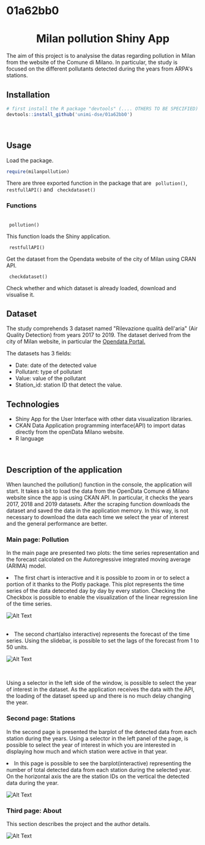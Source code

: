 # 01a62bb0

<h1 align="center">Milan pollution Shiny App </h1>
<p> The aim of this project is to analysise the datas regarding pollution in Milan from the website of the Comune di Milano. In particular, the study is focused on the different pollutants detected during the years from ARPA's stations. 
<br>
<h2> Installation</h2>

```R
# first install the R package "devtools" (.... OTHERS TO BE SPECIFIED) if not installed
devtools::install_github('unimi-dse/01a62bb0')
```

<br>
<h2> Usage</h2>
<p> Load the package. </p>

```R
require(milanpollution)
```

<p> There are three exported function in the package that are <code> pollution()</code>, <code> restfullAPI()</code> and <code> checkdataset()</code></p>

<h3> Functions </h3>
<br>
<code> pollution()</code>
<br>
<p> This function loads the Shiny  application. </p>
<code> restfullAPI()</code>
<p> Get the dataset from the Opendata website of the city of Milan using CRAN API. </p>

<code> checkdataset()</code><p> Check whether and which dataset is already loaded, download and visualise it. </p>

<h2> Dataset </h2>
<p> The study comprehends 3 dataset named "Rilevazione qualità dell'aria" (Air Quality Detection) from years 2017 to 2019. 
The dataset derived from the city of Milan website, in particular the <a href= "http://dati.comune.milano.it/"> Opendata Portal.</a> </p>
<p> The datasets has 3 fields: </p>

- Date: date of the detected value
- Pollutant: type of pollutant
- Value: value of the pollutant
- Station_id: station ID that detect the value.

<h2> Technologies </h2>

- Shiny App for the User Interface with other data visualization libraries.
- CKAN Data Application programming interface(API) to import datas directly from the openData Milano website.
- R language

<br>
<h2> Description of the application </h2>
<p> When launched the pollution() function in the console, the application will start. It takes a bit to load the data from the OpenData Comune di Milano website since the app is using CKAN API. In particular, it checks the years 2017, 2018 and 2019 datasets. After the scraping function downloads the dataset and saved the data in the application memory. In this way, is not necessary to download the data each time we select the year of interest and the general performance are better. </p>

<h3> Main page: Pollution </h3>

<p> In the main page are presented two plots: the time series representation and the forecast calcolated on the Autoregressive integrated moving average (ARIMA) model. 


<li> The first chart is interactive and it is possible to zoom in or to select a portion of it thanks to the Plotly package. This plot represents the time series of the data deteceted day by day by every station. Checking the Checkbox is possible to enable the visualization of the linear regression line of the time series.  </li>

![Alt Text](https://raw.githubusercontent.com/unimi-dse/01a62bb0/master/img/mainpage.JPG)


<br>

<li> The second chart(also interactive) represents the forecast of the time series. Using the slidebar, is possible to set the lags of the forecast from 1 to 50 units. 

![Alt Text](https://raw.githubusercontent.com/unimi-dse/01a62bb0/master/img/mainpage2.JPG)

</li>
<br>

<p> Using a selector in the left side of the window, is possible to select the year of interest in the dataset. As the application receives the data with the API, the loading of the dataset speed up and there is no much delay changing the year.</p>


<h3> Second page: Stations </h3>

<p> In the second page is presented the barplot of the detected data from each station during the years. Using a selector in the left panel of the page, is possible to select the year of interest in which you are interested in displaying how much and which station were active in that year.
</p>

<li>  In this page is possible to see the barplot(interactive) representing the number of total detected data from each station during the selected year. On the horizontal axis the are the station IDs on the vertical the detected data during the year. </li>

![Alt Text](https://raw.githubusercontent.com/unimi-dse/01a62bb0/master/img/secondpage.JPG)

<h3> Third page: About </h3>
<p> This section describes the project and the author details. </p>

![Alt Text](https://raw.githubusercontent.com/unimi-dse/01a62bb0/master/img/thirdpage.JPG)
